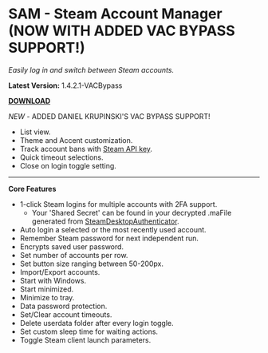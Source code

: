 # SAM - Steam Account Manager (NOW WITH ADDED VAC BYPASS SUPPORT!)

*Easily log in and switch between Steam accounts.*

**Latest Version:** 1.4.2.1-VACBypass

[**DOWNLOAD**](https://github.com/KillaBoi/SAM-VacBypass/releases)


*NEW* - ADDED DANIEL KRUPINSKI'S VAC BYPASS SUPPORT!
* List view.
* Theme and Accent customization.
* Track account bans with [Steam API key](https://steamcommunity.com/dev/apikey).
* Quick timeout selections.
* Close on login toggle setting.
-----------------------------------------
**Core Features**
* 1-click Steam logins for multiple accounts with 2FA support.
	- Your 'Shared Secret' can be found in your decrypted .maFile generated from [SteamDesktopAuthenticator](https://github.com/Jessecar96/SteamDesktopAuthenticator).
* Auto login a selected or the most recently used account.
* Remember Steam password for next independent run.
* Encrypts saved user password.
* Set number of accounts per row.
* Set button size ranging between 50-200px.
* Import/Export accounts.
* Start with Windows.
* Start minimized.
* Minimize to tray.
* Data password protection.
* Set/Clear account timeouts.
* Delete userdata folder after every login toggle.
* Set custom sleep time for waiting actions.
* Toggle Steam client launch parameters.
